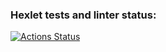 ### Hexlet tests and linter status:
[![Actions Status](https://github.com/N3IMYS/backend-project-lvl2/workflows/hexlet-check/badge.svg)](https://github.com/N3IMYS/backend-project-lvl2/actions)